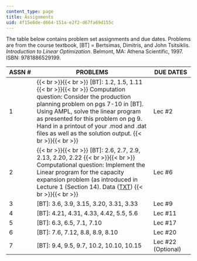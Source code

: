 ```yaml
---
content_type: page
title: Assignments
uid: 4f15e8de-d664-151a-e2f2-d67fa69d155c
---
```


The table below contains problem set assignments and due dates. Problems are from the course textbook, \[BT\] = Bertsimas, Dimitris, and John Tsitsiklis. _Introduction to Linear Optimization_. Belmont, MA: Athena Scientific, 1997. ISBN: 9781886529199.

| ASSN # | PROBLEMS | DUE DATES |
| --- | --- | --- |
| 1 |  {{< br >}}{{< br >}} \[BT\]: 1.2, 1.5, 1.11 {{< br >}}{{< br >}} Computation question: Consider the production planning problem on pgs 7-10 in \[BT\]. Using AMPL, solve the linear program as presented for this problem on pg 9. Hand in a printout of your .mod and .dat files as well as the solution output. {{< br >}}{{< br >}}  | Lec #2 |
| 2 |  {{< br >}}{{< br >}} \[BT\]: 2.6, 2.7, 2.9, 2.13, 2.20, 2.22 {{< br >}}{{< br >}} Computational question: Implement the Linear program for the capacity expansion problem (as introduced in Lecture 1 (Section 14). Data ([TXT](/courses/electrical-engineering-and-computer-science/6-251j-introduction-to-mathematical-programming-fall-2009/assignments/data.txt)) {{< br >}}{{< br >}}  | Lec #6 |
| 3 | \[BT\]: 3.6, 3.9, 3.15, 3.20, 3.31, 3.33 | Lec #9 |
| 4 | \[BT\]: 4.21, 4.31, 4.33, 4.42, 5.5, 5.6 | Lec #11 |
| 5 | \[BT\]: 6.3, 6.5, 7.1, 7.10 | Lec #17 |
| 6 | \[BT\]: 7.6, 7.12, 8.8, 8.9, 8.10 | Lec #20 |
| 7 | \[BT\]: 9.4, 9.5, 9.7, 10.2, 10.10, 10.15 | Lec #22 (Optional)